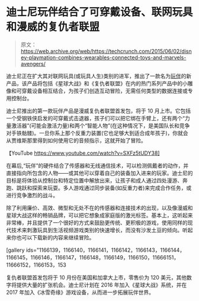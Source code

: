 # 迪士尼玩伴结合了可穿戴设备、联网玩具和漫威的复仇者联盟 

> 原文：<https://web.archive.org/web/https://techcrunch.com/2015/06/02/disney-playmation-combines-wearables-connected-toys-and-marvels-avengers/>

迪士尼正在扩大其对联网玩具(或玩具人生)类别的进军，推出了一款名为[玩伴](https://web.archive.org/web/20221206142909/http://www.playmation.com/)的新产品，该产品将包括《星球大战》和《复仇者联盟》在内的热门系列产品中的小雕像和可穿戴设备相互结合，为孩子们创造互动冒险，无需任何类型的数据连接或专用控制台。

迪士尼推出的第一款玩伴产品是漫威复仇者联盟首发包，将于 10 月上市。它包括一个受钢铁侠启发的可穿戴式击退器，孩子们可以把它绑在手臂上，还有两个“力量激活器”(可能会激活力量)和两个“智能人物”(在这种情况下，是美国队长和竞争对手铁骷髅)。一旦你系上那个反重力装置(它也足够大到适合成年孩子)，你就会从贾维斯那里得到如何使用它的音频指示，这就开始了冒险。

【YouTube https://www.youtube.com/watch?v=SXFz5tUDY38]

在幕后,“玩伴”的硬件结合了传感器和无线通信技术，可以检测佩戴者的动作，并直接指向所包含的人物——或其他可以穿着自己的装备加入进来的玩家。迪士尼的目标是将体验从控制台和特定位置中解放出来，让孩子和成人通过四处漫游、奔跑、跳跃和探索来玩耍。多人游戏通过同步装备(如反重力者)来完成合作任务，或进行竞争激烈的战斗。

除了利用廉价、高效、微型和无处不在的传感器和连接技术的出现，以及像漫威和星球大战这样的畅销品牌，可以把它想象成家庭版的激光标签。基本上，这听起来非常棒，并且提供了一个很好的方式来鼓励更传统、更积极的游戏，使用同样的现代技术来刺激玩具到生活视频游戏类别的快速增长，而没有沙发土豆的倾向。听起来你也可以下载新的内容来继续冒险。

[gallery ids="1166139，1166140，1166141，1166142，1166143，1166144，1166145，1166146，1166147，1166148，1166149，1166150，11666151，11666152，1166153，153

复仇者联盟首发包将于 10 月份在美国和加拿大上市，零售价为 120 美元，其他数字将提供大量的扩张机会。迪士尼计划在 2016 年加入《星球大战》系统，并在 2017 年加入《冰雪奇缘》游戏设备，从而进一步拓展玩伴世界。